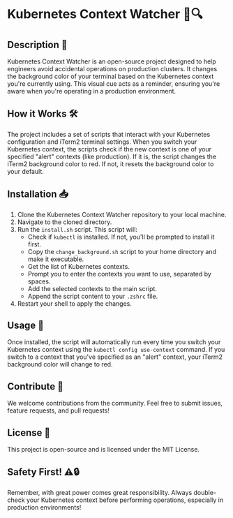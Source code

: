 # Kubernetes Context Watcher 🚀🔍

## Description 📝

Kubernetes Context Watcher is an open-source project designed to help engineers avoid accidental operations on production clusters. It changes the background color of your terminal based on the Kubernetes context you're currently using. This visual cue acts as a reminder, ensuring you're aware when you're operating in a production environment.

## How it Works 🛠️

The project includes a set of scripts that interact with your Kubernetes configuration and iTerm2 terminal settings. When you switch your Kubernetes context, the scripts check if the new context is one of your specified "alert" contexts (like production). If it is, the script changes the iTerm2 background color to red. If not, it resets the background color to your default.

## Installation 📥

1. Clone the Kubernetes Context Watcher repository to your local machine.
2. Navigate to the cloned directory.
3. Run the `install.sh` script. This script will:
   - Check if `kubectl` is installed. If not, you'll be prompted to install it first.
   - Copy the `change_background.sh` script to your home directory and make it executable.
   - Get the list of Kubernetes contexts.
   - Prompt you to enter the contexts you want to use, separated by spaces.
   - Add the selected contexts to the main script.
   - Append the script content to your `.zshrc` file.
4. Restart your shell to apply the changes.

## Usage 🚀

Once installed, the script will automatically run every time you switch your Kubernetes context using the `kubectl config use-context` command. If you switch to a context that you've specified as an "alert" context, your iTerm2 background color will change to red.

## Contribute 🤝

We welcome contributions from the community. Feel free to submit issues, feature requests, and pull requests!

## License 📄

This project is open-source and is licensed under the MIT License.

## Safety First! ⚠️🔒

Remember, with great power comes great responsibility. Always double-check your Kubernetes context before performing operations, especially in production environments!
